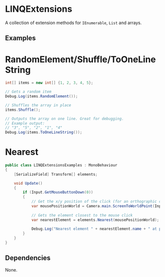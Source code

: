 # LINQExtensions

A collection of extension methods for `IEnumerable`, `List` and arrays.

## Examples

# RandomElement/Shuffle/ToOneLineString

```C#
int[] items = new int[] {1, 2, 3, 4, 5};

// Gets a random item
Debug.Log(items.RandomElement());

// Shuffles the array in place
items.Shuffle();

// Outputs the array on one line. Great for debugging.
// Example output:
// "3", "5", "2", "1", "4"
Debug.Log(items.ToOneLineString());
```

# Nearest

```C#
public class LINQExtensionsExamples : MonoBehaviour
{
	[SerializeField] Transform[] elements;

	void Update()
	{
		if (Input.GetMouseButtonDown(0))
		{
			// Get the x/y position of the click (for an orthographic camera)
			var mousePositionWorld = Camera.main.ScreenToWorldPoint(Input.mousePosition);
			
			// Gets the element closest to the mouse click
			var nearestElement = elements.Nearest(mousePositionWorld);
			
			Debug.Log("Nearest element " + nearestElement.name + " at position " + nearestElement.position);
		}
	}
}
```

## Dependencies

None.